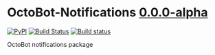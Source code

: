 # OctoBot-Notifications [0.0.0-alpha](https://github.com/Drakkar-Software/OctoBot-Notifications/tree/master/docs/CHANGELOG.md)
[![PyPI](https://img.shields.io/pypi/v/OctoBot-Notifications.svg)](https://pypi.python.org/pypi/OctoBot-Notifications/)
[![Build Status](https://api.travis-ci.com/Drakkar-Software/OctoBot-Notifications.svg?branch=master)](https://travis-ci.org/Drakkar-Software/OctoBot-Notifications) 
[![Build status](https://ci.appveyor.com/api/projects/status/o3obfdtl773yqq9e?svg=true)](https://ci.appveyor.com/project/Herklos/octobot-notifications)

OctoBot notifications package